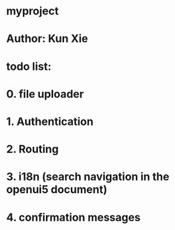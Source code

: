 # myproject
# Author: Kun Xie
# todo list:
# 0. file uploader
# 1. Authentication
# 2. Routing
# 3. i18n (search navigation in the openui5 document)
# 4. confirmation messages